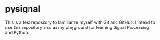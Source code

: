 # pysignal
This is a test repository to familiarize myself with Git and GitHub. I intend to use this repository also as my playground for learning Signal Processing and Python.
